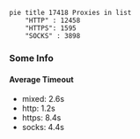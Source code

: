 
```mermaid
pie title 17418 Proxies in list
    "HTTP" : 12458
    "HTTPS": 1595
    "SOCKS" : 3898
```

### Some Info
#### Average Timeout

- mixed: 2.6s
- http: 1.2s
- https: 8.4s
- socks: 4.4s